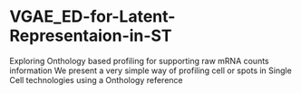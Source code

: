 # VGAE_ED-for-Latent-Representaion-in-ST
Exploring Onthology based profiling for supporting raw mRNA counts information
We present a very simple way of profiling cell or spots in Single Cell technologies using a Onthology reference

